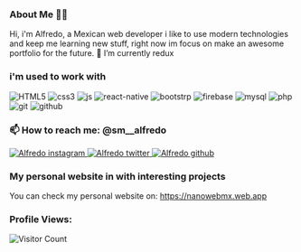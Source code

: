 ### About Me 👩‍💻

Hi, i'm Alfredo, a Mexican web developer i like to use modern technologies and keep me learning new stuff, right now im focus on make an awesome portfolio for the   future. 🌱 I’m currently redux

### i'm used to work with

![HTML5](https://img.icons8.com/color/48/000000/html-5--v1.png)
![css3](https://img.icons8.com/color/48/000000/css3.png)
![js](https://img.icons8.com/color/48/000000/javascript--v1.png)
![react-native](https://img.icons8.com/color/48/000000/react-native.png)
![bootstrp](https://img.icons8.com/color/48/000000/bootstrap.png)
![firebase](https://img.icons8.com/color/48/000000/firebase.png)
![mysql](https://img.icons8.com/color/48/000000/mysql-logo.png)
![php](https://img.icons8.com/color/48/000000/php.png)
![git](https://img.icons8.com/color/48/000000/git.png)
![github](https://img.icons8.com/color/48/000000/github--v1.png)


### 📫 How to reach me: @sm__alfredo
  
  <div> 
    <a href="https://www.instagram.com/sm__alfredo/" target="_blank">
    <img src="https://img.icons8.com/fluency/48/000000/instagram-new.png"
         alt="Alfredo instagram"/>
    </a>
    <a href="https://twitter.com/sm__alfredo" target="_blank">
    <img src="https://img.icons8.com/color/48/000000/twitter--v1.png"
         alt="Alfredo twitter"/>
    </a>
    <a href="https://github.com/llFREEDll" target="_blank">
    <img src="https://img.icons8.com/color/48/000000/github--v1.png"
         alt="Alfredo github"/>
    </a>
  <div/>
  
  ### My personal website in with interesting projects
   You can check my personal website on:
    https://nanowebmx.web.app
  
  ### Profile Views:
  ![Visitor Count](https://profile-counter.glitch.me/llfreedll/count.svg)
